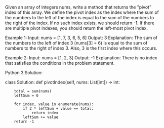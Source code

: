 Given an array of integers nums, write a method that returns the "pivot" index of this array.
We define the pivot index as the index where the sum of the numbers to the left of the index is equal to the sum of the numbers to the right of the index.
If no such index exists, we should return -1. If there are multiple pivot indexes, you should return the left-most pivot index.

Example 1:
Input: 
nums = [1, 7, 3, 6, 5, 6]
Output: 3
Explanation: 
The sum of the numbers to the left of index 3 (nums[3] = 6) is equal to the sum of numbers to the right of index 3.
Also, 3 is the first index where this occurs.
 

Example 2:
Input: 
nums = [1, 2, 3]
Output: -1
Explanation: 
There is no index that satisfies the conditions in the problem statement.

Python 3 Solution:

class Solution:
    def pivotIndex(self, nums: List[int]) -> int:
        
        total = sum(nums) 
        leftSum = 0
        
        for index, value in enumerate(nums):
            if 2 * leftSum + value == total:
                return index
            leftSum += value
        return -1
